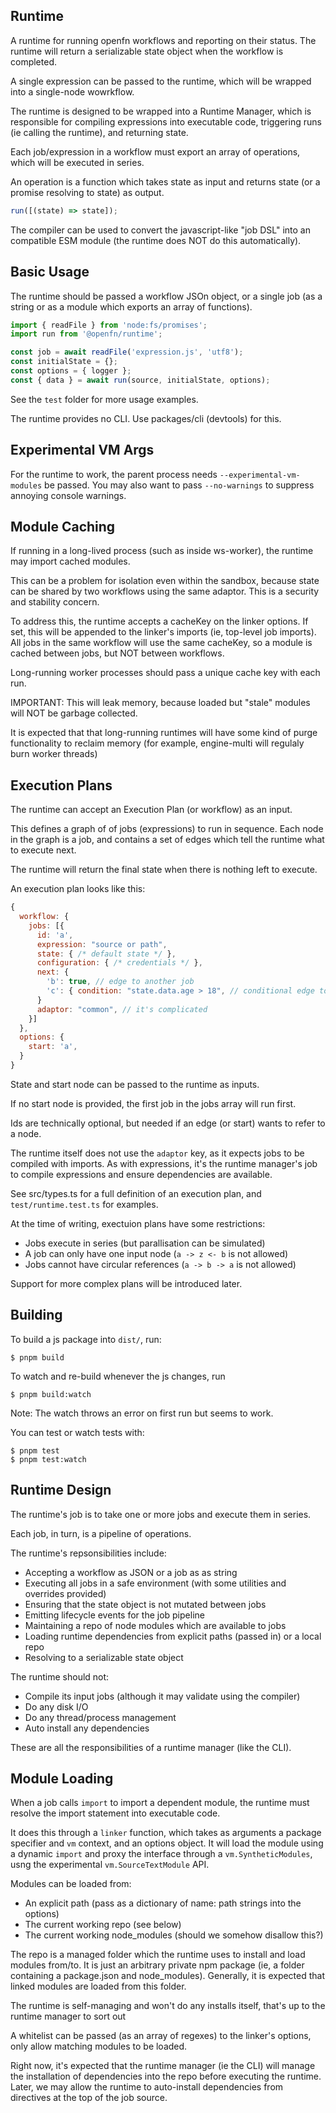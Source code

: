 ## Runtime

A runtime for running openfn workflows and reporting on their status. The runtime will return a serializable state object when the workflow is completed.

A single expression can be passed to the runtime, which will be wrapped into a single-node wowrkflow.

The runtime is designed to be wrapped into a Runtime Manager, which is responsible for compiling expressions into executable code, triggering runs (ie calling the runtime), and returning state.

Each job/expression in a workflow must export an array of operations, which will be executed in series.

An operation is a function which takes state as input and returns state (or a promise resolving to state) as output.

```js
run([(state) => state]);
```

The compiler can be used to convert the javascript-like "job DSL" into an compatible ESM module (the runtime does NOT do this automatically).

## Basic Usage

The runtime should be passed a workflow JSOn object, or a single job (as a string or as a module which exports an array of functions).

```js
import { readFile } from 'node:fs/promises';
import run from '@openfn/runtime';

const job = await readFile('expression.js', 'utf8');
const initialState = {};
const options = { logger };
const { data } = await run(source, initialState, options);
```

See the `test` folder for more usage examples.

The runtime provides no CLI. Use packages/cli (devtools) for this.

## Experimental VM Args

For the runtime to work, the parent process needs `--experimental-vm-modules` be passed. You may also want to pass `--no-warnings` to suppress annoying console warnings.

## Module Caching

If running in a long-lived process (such as inside ws-worker), the runtime may import cached modules.

This can be a problem for isolation even within the sandbox, because state can be shared by two workflows using the same adaptor. This is a security and stability concern.

To address this, the runtime accepts a cacheKey on the linker options. If set, this will be appended to the linker's imports (ie, top-level job imports). All jobs in the same workflow will use the same cacheKey, so a module is cached between jobs, but NOT between workflows.

Long-running worker processes should pass a unique cache key with each run.

IMPORTANT: This will leak memory, because loaded but "stale" modules will NOT be garbage collected.

It is expected that that long-running runtimes will have some kind of purge functionality to reclaim memory (for example, engine-multi will regulaly burn worker threads)

## Execution Plans

The runtime can accept an Execution Plan (or workflow) as an input.

This defines a graph of of jobs (expressions) to run in sequence. Each node in the graph is a job, and contains a set of edges which tell the runtime what to execute next.

The runtime will return the final state when there is nothing left to execute.

An execution plan looks like this:

```js
{
  workflow: {
    jobs: [{
      id: 'a',
      expression: "source or path",
      state: { /* default state */ },
      configuration: { /* credentials */ },
      next: {
        'b': true, // edge to another job
        'c': { condition: "state.data.age > 18", // conditional edge to another job
      }
      adaptor: "common", // it's complicated
    }]
  },
  options: {
    start: 'a',
  }
}
```

State and start node can be passed to the runtime as inputs.

If no start node is provided, the first job in the jobs array will run first.

Ids are technically optional, but needed if an edge (or start) wants to refer to a node.

The runtime itself does not use the `adaptor` key, as it expects jobs to be compiled with imports. As with expressions, it's the runtime manager's job to compile expressions and ensure dependencies are available.

See src/types.ts for a full definition of an execution plan, and `test/runtime.test.ts` for examples.

At the time of writing, exectuion plans have some restrictions:

- Jobs execute in series (but parallisation can be simulated)
- A job can only have one input node (`a -> z <- b` is not allowed)
- Jobs cannot have circular references (`a -> b -> a` is not allowed)

Support for more complex plans will be introduced later.

## Building

To build a js package into `dist/`, run:

```
$ pnpm build
```

To watch and re-build whenever the js changes, run

```
$ pnpm build:watch
```

Note: The watch throws an error on first run but seems to work.

You can test or watch tests with:

```
$ pnpm test
$ pnpm test:watch
```

## Runtime Design

The runtime's job is to take one or more jobs and execute them in series.

Each job, in turn, is a pipeline of operations.

The runtime's repsonsibilities include:

- Accepting a workflow as JSON or a job as as string
- Executing all jobs in a safe environment (with some utilities and overrides provided)
- Ensuring that the state object is not mutated between jobs
- Emitting lifecycle events for the job pipeline
- Maintaining a repo of node modules which are available to jobs
- Loading runtime dependencies from explicit paths (passed in) or a local repo
- Resolving to a serializable state object

The runtime should not:

- Compile its input jobs (although it may validate using the compiler)
- Do any disk I/O
- Do any thread/process management
- Auto install any dependencies

These are all the responsibilities of a runtime manager (like the CLI).

## Module Loading

When a job calls `import` to import a dependent module, the runtime must resolve the import statement into executable code.

It does this through a `linker` function, which takes as arguments a package specifier and `vm` context, and an options object. It will load the module using a dynamic `import` and proxy the interface through a `vm.SyntheticModules`, usng the experimental `vm.SourceTextModule` API.

Modules can be loaded from:

- An explicit path (pass as a dictionary of name: path strings into the options)
- The current working repo (see below)
- The current working node_modules (should we somehow disallow this?)

The repo is a managed folder which the runtime uses to install and load modules from/to. It is just an arbitrary private npm package (ie, a folder containing a package.json and node_modules). Generally, it is expected that linked modules are loaded from this folder.

The runtime is self-managing and won't do any installs itself, that's up to the runtime manager to sort out

A whitelist can be passed (as an array of regexes) to the linker's options, only allow matching modules to be loaded.

Right now, it's expected that the runtime manager (ie the CLI) will manage the installation of dependencies into the repo before executing the runtime. Later, we may allow the runtime to auto-install dependencies from directives at the top of the job source.
